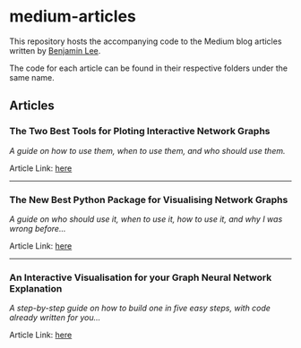 # medium-articles

This repository hosts the accompanying code to the Medium blog articles written by [Benjamin Lee](https://medium.com/@bl3e967).

The code for each article can be found in their respective folders under the same name.

## Articles

### **The Two Best Tools for Ploting Interactive Network Graphs**

*A guide on how to use them, when to use them, and who should use them.*

Article Link: [here](https://medium.com/@bl3e967/the-two-best-tools-for-plotting-interactive-network-graphs-8d352aa894d4)

---

### The New Best Python Package for Visualising Network Graphs

*A guide on who should use it, when to use it, how to use it, and why I was wrong before...*

Article Link: [here](https://medium.com/towards-data-science/the-new-best-python-package-for-visualising-network-graphs-e220d59e054e)

---

### An Interactive Visualisation for your Graph Neural Network Explanation

*A step-by-step guide on how to build one in five easy steps, with code already written for you...*

Article Link: [here]()